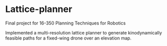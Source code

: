 # Lattice-planner

Final project for 16-350 Planning Techniques for Robotics

Implemented a multi-resolution lattice planner to generate kinodynamically feasible paths for a fixed-wing drone over an elevation map. 

